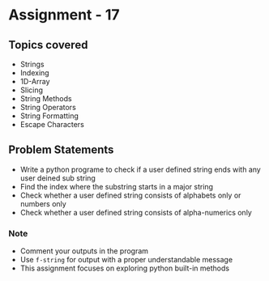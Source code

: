 # Assignment - 17

## Topics covered

- Strings
- Indexing
- 1D-Array
- Slicing
- String Methods
- String Operators
- String Formatting
- Escape Characters


## Problem Statements

- Write a python programe to check if a user defined string ends with any user deined sub string
- Find the index where the substring starts in a major string
- Check whether a user defined string consists of alphabets only or numbers only
- Check whether a user defined string consists of alpha-numerics only

### Note

- Comment your outputs in the program
- Use `f-string` for output with a proper understandable message
- This assignment focuses on exploring python built-in methods

